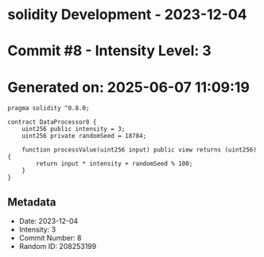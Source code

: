 ﻿# solidity Development - 2023-12-04
# Commit #8 - Intensity Level: 3
# Generated on: 2025-06-07 11:09:19
```solidity
pragma solidity ^0.8.0;

contract DataProcessor8 {
    uint256 public intensity = 3;
    uint256 private randomSeed = 18784;

    function processValue(uint256 input) public view returns (uint256) {
        return input * intensity + randomSeed % 100;
    }
}
```
## Metadata
- Date: 2023-12-04
- Intensity: 3
- Commit Number: 8
- Random ID: 208253199
